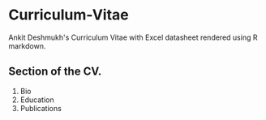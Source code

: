 # Curriculum-Vitae
Ankit Deshmukh's Curriculum Vitae with Excel datasheet rendered using R markdown.

## Section of the CV. 
1. Bio
2. Education
3. Publications

